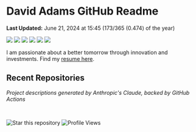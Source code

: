 # David Adams GitHub Readme

<p align="left"><b>Last Updated:</b> <!-- LAST_UPDATED:START --> June 21, 2024 at 15:45 (173/365 (0.474) of the year) <!-- LAST_UPDATED:END -->
</p>

<p align="left">
  <img src="https://img.shields.io/badge/Python-3776AB?style=flat&logo=python&logoColor=white" />
  <img src="https://img.shields.io/badge/Go-00ADD8?style=flat&logo=go&logoColor=white" />
  <img src="https://img.shields.io/badge/Rust-000000?style=flat&logo=rust&logoColor=white" />
  <img src="https://img.shields.io/badge/Racket-9F1D20?style=flat&logo=racket&logoColor=white" />
  <img src="https://img.shields.io/badge/React-20232A?style=flat&logo=react&logoColor=61DAFB" />
  <img src="https://img.shields.io/badge/Bash-4EAA25?style=flat&logo=gnu-bash&logoColor=white" />
</p>

I am passionate about a better tomorrow through innovation and investments. Find my [resume here](https://docs.google.com/document/d/1deAcWqb8XMO_oV23URmtHWdM7cHVlyMQpMUB47OZgyM/edit?tab=t.0).

## Recent Repositories
<!-- PROJECTS-LIST:START --> 
<!-- This section will be automatically populated with your 10 most recent repositories -->
<!-- PROJECTS-LIST:END -->

_Project descriptions generated by Anthropic's Claude, backed by GitHub Actions_

<!-- RECENT_FORKED_REPOS:START --> 
<!-- This section will be empty in the new setup -->
<!-- RECENT_FORKED_REPOS:END -->

<br>

![Star this repository](https://img.shields.io/badge/Star%20this%20repository-FFDD00?style=flat&logo=github&logoColor=white)
![Profile Views](https://komarev.com/ghpvc/?username=davidatoms&style=flat&color=blue&label=Views)
